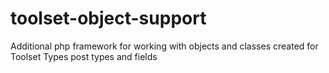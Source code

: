 # toolset-object-support
Additional php framework for working with objects and classes created for Toolset Types post types and fields
